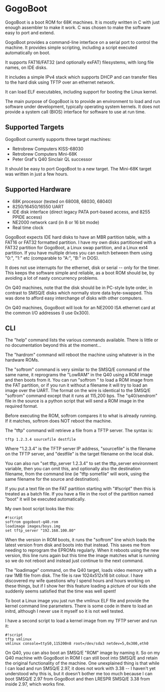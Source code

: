 GogoBoot
========

GogoBoot is a boot ROM for 68K machines.  It is mostly written in C with just
enough assembler to make it work.  C was chosen to make the software easy to
port and extend.

GogoBoot provides a command-line interface on a serial port to control the
machine.  It provides simple scripting, including a script executed
automatically on boot.

It supports FAT16/FAT32 (and optionally exFAT) filesystems, with long file
names, on IDE disks.

It includes a simple IPv4 stack which supports DHCP and can transfer files to
the hard disk using TFTP over an ethernet network. 

It can load ELF executables, including support for booting the Linux kernel.

The main purpose of GogoBoot is to provide an environment to load and run
software under development, typically operating system kernels. It does not
provide a system call (BIOS) interface for software to use at run time.


Supported Targets
-----------------

GogoBoot currently supports three target machines:
 - Retrobrew Computers KISS-68030
 - Retrobrew Computers Mini-68K
 - Peter Graf's Q40 Sinclair QL successor

It should be easy to port GogoBoot to a new target. The Mini-68K target was
written in just a few hours.

Supported Hardware
------------------

- 68K processor (tested on 68008, 68030, 68040)
- 8250/16450/16550 UART
- IDE disk interface (direct legacy PATA port-based access, and 8255 PPIDE access)
- NE2000 network card (in 8 or 16 bit mode)
- Real time clock

GogoBoot expects IDE hard disks to have an MBR partition table, with a FAT16 or
FAT32 formatted partition.  I have my own disks partitioned with a FAT32
partition for GogoBoot, a Linux swap partition, and a Linux ext4 partition. If
you have multiple drives you can switch between them using "0:", "1:" etc
(comparable to "A:", "B:" in DOS).

It does not use interrupts for the ethernet, disk or serial -- only for the
timer. This keeps the software simple and reliable, as a boot ROM should be,
by avoiding a lot of nasty concurrency problems.

On Q40 machines, note that the disk should be in PC-style byte order, in
contrast to SMSQ/E disks which normally store data byte-swapped. This was done
to afford easy interchange of disks with other computers.

On Q40 machines, GogoBoot will look for an NE2000 ISA ethernet card at the
common I/O addresses (I use 0x300).

CLI
---

The "help" command lists the various commands available. There is little or
no documentation beyond this at the moment...

The "hardrom" command will reboot the machine using whatever is in the
hardware ROMs.

The "softrom" command is very similar to the SMSQ/E command of the same name,
it reprograms the "LowRAM" in the Q40 using a ROM image and then boots from
it. You can run "softrom <filename>" to load a ROM image from the FAT
partition, or if you run it without a filename it will try to load an image
over the UART. The format on the wire is identical to the SMSQ/E "softrom"
command except that it runs at 115,200 bps.  The "q40/sendrom" file in the
source is a python script that will send a ROM image in the required format.

Before executing the ROM, softrom compares it to what is already running. If
it matches, softrom does NOT reboot the machine.

The "tftp" command will retrieve a file from a TFTP server. The syntax is:

    tftp 1.2.3.4 sourcefile destfile

Where "1.2.3.4" is the TFTP server IP address, "sourcefile" is the filename
on the TFTP server, and "destfile" is the target filename on the local disk.

You can also run "set tftp_server 1.2.3.4" to set the tftp_server environment
variable, then you can omit this, and optionally also the destination
filename, from the command line (ie "tftp somefile" will work, using the same
filename for the source and destination).

If you put a text file on the FAT partition starting with "#!script" then
this is treated as a batch file. If you have a file in the root of the
partition named "boot" it will be executed automatically. 

My own boot script looks like this:

    #!script
    softrom gogoboot-q40.rom
    loadimage images/boys.img
    set tftp_server "192.168.100.80"

When the version in ROM boots, it runs the "softrom" line which loads the
latest version from disk and boots into that instead. This saves me from
needing to reprogram the EPROMs regularly. When it reboots using the new
version, this line runs again but this time the image matches what is running
so we do not reboot and instead just continue to the next command.

The "loadimage" command, on the Q40 target, loads video memory with a raw 1MB
file from disk. The file is raw 1024x512x16 bit colour. I have discovered my
wife questions why I spend hours and hours working on these things, but if I
show her this feature loading a picture of our kids she suddenly seems
satisfied that the time was well spent!

To boot a Linux image you just run the vmlinux ELF file and provide the
kernel command line parameters. There is some code in there to load an
initrd, although I never use it myself so it is not well tested.

I have a second script to load a kernel image from my TFTP server and run it:

    #!script
    tftp vmlinux
    vmlinux console=ttyS0,115200n8 root=/dev/sda3 netdev=5,0x300,eth0

On Q40, you can also boot an SMSQ/E "ROM" image by naming it. So on my Q40
machine with GogoBoot in ROM I can still boot into SMSQ/E and retain the
original functionality of the machine. One unexplained thing is that while I
can load and run SMSQ/E 2.97, it does not work with 3.38 -- I haven't yet
understood why this is, but it doesn't bother me too much because I can boot
SMSQ/E 2.97 from GogoBoot and then LRESPR SMSQ/E 3.38 from inside 2.97, which
works fine.

